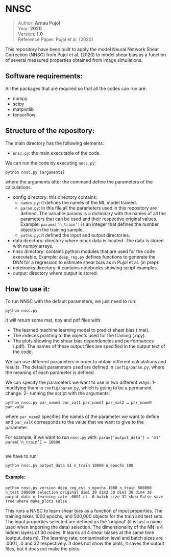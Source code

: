 # NNSC

> Author: **Arnau Pujol**  
> Year: **2020**  
> Version: **1.0**  
> Reference Paper: Pujol et al. (2020)


This repository have been built to apply the model Neural Network Shear Correction (NNSC) from Pujol et al. (2020) to model
shear bias as a function of several measured properties obtained from image simulations.

Software requirements:
----------------------
All the packages that are required so that all the codes can run are:
- numpy
- scipy
- matplotlib
- tensorflow

Structure of the repository:
----------------------------
The main directory has the following elements:
- `nnsc.py`: the main executable of the code.

We can run the code by executing `nnsc.py`:

```
python nnsc.py [arguments]
```

where the arguments after the command define the parameters of the calculations.


- config directory: this directory contains:
    - `names.py`: it defines the names of the ML model trained.
	- `param.py`: in this file all the parameters used in this repository are defined.
	The variable params is a dictionary with the names of all the parameters that can be used and their respective original values.
	Example: `params[‘n_train’]` is an integer that defines the number objects in the training sample.
    - `paths.py`: it defined the input and output directories.
- data directory: directory where mock data is located. The data is stored with numpy arrays.
- nnsc directory: contains python modules that are used for the code executable.
Example: `deep_reg.py` defines functions to generate the DNN for a regression to estimate shear bias as in Pujol et al. (in prep).
- notebooks directory: it contains notebooks showing script examples.
- output: directory where output is stored.

How to use it:
--------------

To run NNSC with the default parameters, we just need to run:

```
python nnsc.py
```

It will return some mat, npy and pdf files with:
- The learned machine learning model to predict shear bias (.mat).
- The indeces pointing to the objects used for the training (.npy).
- The plots showing the shear bias dependencies and performances (.pdf).
The names of these output files are specified in the output text of the code.

We can use different parameters in order to obtain different calculations and results.
The default parameters used are defined in `config/param.py`, where the meaning of each parameter is defined.

We can specify the parameters we want to use in two different ways:
1- modifying them in `config/param.py`, which is going to be a permanent change.
2- running the script with the arguments:

```
python nnsc.py par_name1 par_val1 par_name2 par_val2 … par_nameN par_valN
```

where `par_nameX` specifies the names of the parameter we want to define and `par_valX` corresponds to the value that we want to give to the parameter.

For example, if we want to run `nnsc.py` with:
```param[‘output_data’] = 'm1'```
```param[‘n_train’] = 10000```
```param[‘n_epochs’] = 100
```

we have to run:

```
python nnsc.py output_data m1 n_train 10000 n_epochs 100
```



#### Example:

```
python nnsc.py version deep_reg_est n_epochs 1000 n_train 500000 n_test 500000 selection original dim1 30 dim2 30 dim3 30 dim4 30 output_data m learning_rate .0001 ct .0 batch_size 32 show False save True where make_plots False
```

This runs a NNSC to learn shear bias as a function of input properties.
The training takes 1000 epochs, and 500,000 objects for the train and test sets.
The input properties selected are defined as the 'original' (it is just a name used when importing the data) selection.
The dimensionality of the NN is 4 hidden layers of 30 nodes.
It learns all 4 shear biases at the same time (output_data m).
The learning rate, contamination level and batch sizes are .0001, .0 and 32 respectively.
It does not show the plots, it saves the output files, but it does not make the plots.
